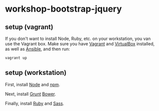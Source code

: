 # workshop-bootstrap-jquery

## setup (vagrant)

If you don't want to install Node, Ruby, etc. on your workstation, you van use the Vagrant box. Make sure you have
[Vagrant](https://www.vagrantup.com/docs/installation/) and [VirtualBox](https://www.virtualbox.org/wiki/Downloads)
installed, as well as [Ansible](http://docs.ansible.com/ansible/intro_installation.html), and then run:

```
vagrant up
```

## setup (workstation)

First, install [Node](https://nodejs.org/en/download/) and [npm](https://docs.npmjs.com/getting-started/installing-node#updating-npm).

Next, install [Grunt](http://gruntjs.com/getting-started#installing-the-cli) [Bower](https://bower.io/#install-bower).

Finally, install [Ruby](https://www.ruby-lang.org/en/documentation/installation/) and [Sass](http://sass-lang.com/install).
